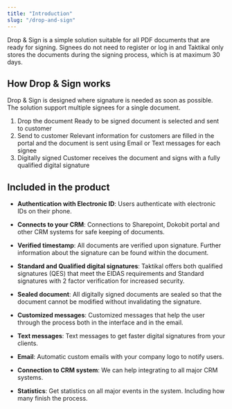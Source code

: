 ```yaml
---
title: "Introduction"
slug: "/drop-and-sign"
---
```


Drop & Sign is a simple solution suitable for all PDF documents that are ready
for signing. Signees do not need to register or log in and Taktikal only stores
the documents during the signing process, which is at maximum 30 days.

## How Drop & Sign works

Drop & Sign is designed where signature is needed as soon as possible. The
solution support multiple signees for a single document.

1. Drop the document Ready to be signed document is selected and sent to
   customer
2. Send to customer Relevant information for customers are filled in the portal
   and the document is sent using Email or Text messages for each signee
3. Digitally signed Customer receives the document and signs with a fully
   qualified digital signature

## Included in the product

- <b>Authentication with Electronic ID</b>: Users authenticate with electronic
  IDs on their phone.

- <b>Connects to your CRM</b>: Connections to Sharepoint, Dokobit portal and
  other CRM systems for safe keeping of documents.

- <b>Verified timestamp</b>: All documents are verified upon signature. Further
  information about the signature can be found within the document.

- <b>Standard and Qualified digital signatures</b>: Taktikal offers both
  qualified signatures (QES) that meet the EIDAS requirements and Standard
  signatures with 2 factor verification for increased security.

- <b>Sealed document</b>: All digitally signed documents are sealed so that the
  document cannot be modified without invalidating the signature.

- <b>Customized messages</b>: Customized messages that help the user through the
  process both in the interface and in the email.

- <b>Text messages</b>: Text messages to get faster digital signatures from your
  clients.

- <b>Email</b>: Automatic custom emails with your company logo to notify users.

- <b>Connection to CRM system</b>: We can help integrating to all major CRM
  systems.

- <b>Statistics</b>: Get statistics on all major events in the system. Including
  how many finish the process.
